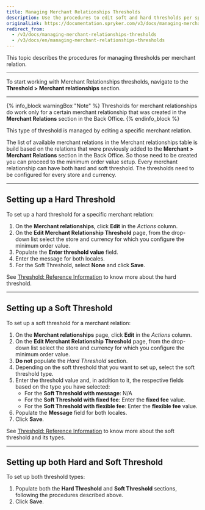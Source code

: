 ```yaml
---
title: Managing Merchant Relationships Thresholds
description: Use the procedures to edit soft and hard thresholds per specific merchant relationship in the Back Office.
originalLink: https://documentation.spryker.com/v3/docs/managing-merchant-relationships-thresholds
redirect_from:
  - /v3/docs/managing-merchant-relationships-thresholds
  - /v3/docs/en/managing-merchant-relationships-thresholds
---
```


This topic describes the procedures for managing thresholds per merchant relation.
***
To start working with Merchant Relationships thresholds, navigate to the **Threshold > Merchant relationships** section.
***
{% info_block warningBox "Note" %}
Thresholds for merchant relationships do work only for a certain merchant relationship that was created in the **Merchant Relations** section in the Back Office.
{% endinfo_block %}

This type of threshold is managed by editing a specific merchant relation. 
 
The list of available merchant relations in the Merchant relationships table is build based on the relations that were previously added to the **Merchant > Merchant Relations** section in the Back Office. So those need to be created you can proceed to the minimum order value setup.
Every merchant relationship can have both hard and soft threshold. The thresholds need to be configured for every store and currency.
***
## Setting up a Hard Threshold

To set up a hard threshold for a specific merchant relation:
1. On the **Merchant relationships**,  click **Edit** in the _Actions_ column.
2. On the **Edit Merchant Relationship Threshold** page, from the drop-down list select the store and currency for which you configure the minimum order value.
3. Populate the **Enter threshold value** field.
4. Enter the message for both locales.
5. For the Soft Threshold, select **None** and click **Save**.

See [Threshold: Reference Information](/docs/scos/user/user-guides/202001.0/back-office-user-guide/thresholds/references/threshold-reference-information.html) to know more about the hard threshold.
***
## Setting up a Soft Threshold

To set up a soft threshold for a merchant relation:
1. On the **Merchant relationships** page, click **Edit** in the _Actions_ column.
2. On the **Edit Merchant Relationship Threshold** page, from the drop-down list select the store and currency for which you configure the minimum order value.
3. **Do not** populate the *Hard Threshold* section.
4. Depending on the soft threshold that you want to set up, select the soft threshold type.
5. Enter the threshold value and, in addition to it, the respective fields based on the type you have selected:
    * For the **Soft Threshold with message**:
       N/A
   *  For the **Soft Threshold with fixed fee**:
        Enter the **fixed fee** value.
    * For the **Soft Threshold with flexible fee**:
        Enter the **flexible fee** value.
6. Populate the **Message** field for both locales.
7. Click **Save**.

See [Threshold: Reference Information](/docs/scos/user/user-guides/202001.0/back-office-user-guide/thresholds/references/threshold-reference-information.html) to know more about the soft threshold and its types.
***
## Setting up both Hard and Soft Threshold

To set up both threshold types:

1. Populate both the **Hard Threshold** and **Soft Threshold** sections, following the procedures described above.
2. Click **Save**.

